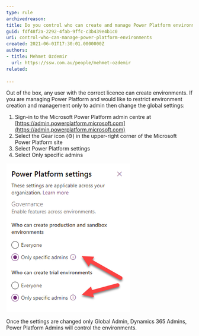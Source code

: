```yaml
---
type: rule
archivedreason:
title: Do you control who can create and manage Power Platform environments using the admin centre?
guid: fdf48f2a-2292-4fab-9ffc-c3b439e4b1c0
uri: control-who-can-manage-power-platform-environments
created: 2021-06-01T17:30:01.0000000Z
authors:
- title: Mehmet Ozdemir
  url: https://ssw.com.au/people/mehmet-ozdemir
related:

---
```


Out of the box, any user with the correct licence can create environments. If you are managing Power Platform and would like to restrict environment creation and management only to admin then change the global settings:

<!--endintro-->

1. Sign-in to the Microsoft Power Platform admin centre at [https://admin.powerplatform.microsoft.com](https://admin.powerplatform.microsoft.com)
2. Select the Gear icon (⚙️) in the upper-right corner of the Microsoft Power Platform site
3. Select Power Platform settings
4. Select Only specific admins

![Figure: Set environment creation to admins only](power-platform-settings.png)

Once the settings are changed only Global Admin, Dynamics 365 Admins, Power Platform Admins will control the environments.
